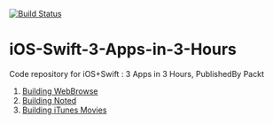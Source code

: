[![Build Status](https://travis-ci.org/itsthejb/iOS-Swift-3-Apps-in-3-Hours.svg?branch=master)](https://travis-ci.org/itsthejb/iOS-Swift-3-Apps-in-3-Hours)

# iOS-Swift-3-Apps-in-3-Hours

Code repository for iOS+Swift : 3 Apps in 3 Hours, PublishedBy Packt

1. [Building WebBrowse](/1.%20WebBrowse)
1. [Building Noted](/2.%20Noted)
1. [Building iTunes Movies](/3.%20iTunesMovies)
